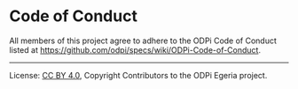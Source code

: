 <!-- SPDX-License-Identifier: CC-BY-4.0 -->
<!-- Copyright Contributors to the ODPi Egeria project. -->

# Code of Conduct

All members of this project agree to adhere to the ODPi Code of Conduct
listed at https://github.com/odpi/specs/wiki/ODPi-Code-of-Conduct.

----
License: [CC BY 4.0](https://creativecommons.org/licenses/by/4.0/),
Copyright Contributors to the ODPi Egeria project.
